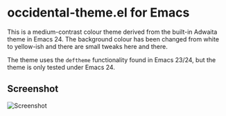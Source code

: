 # occidental-theme.el for Emacs

This is a medium-contrast colour theme derived from the built-in
Adwaita theme in Emacs 24. The background colour has been changed
from white to yellow-ish and there are small tweaks here and there.

The theme uses the `deftheme` functionality found in Emacs 23/24, but
the theme is only tested under Emacs 24.

## Screenshot

![Screenshot](https://github.com/olcai/occidental-theme/raw/master/screenshot.png)

